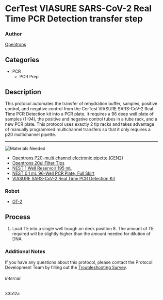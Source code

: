 # CerTest VIASURE SARS-CoV-2 Real Time PCR Detection transfer step

### Author
[Opentrons](https://opentrons.com/)



## Categories
* PCR
	* PCR Prep

## Description
This protocol automates the transfer of rehydration buffer, samples, positive control, and negative control from the CerTest VIASURE SARS-CoV-2 Real Time PCR Detection kit into a PCR plate. It requires a 96 deep well plate of samples (1-94), the positive and negative control tubes in a tube rack, and a new PCR plate. This protocol uses exactly 2 tip racks and takes advantage of manually programmed multichannel transfers so that it only requires a p20 multichannel pipette. 

---
![Materials Needed](https://s3.amazonaws.com/opentrons-protocol-library-website/custom-README-images/001-General+Headings/materials.png)

* [Opentrons P20-multi channel electronic pipette (GEN2)](https://shop.opentrons.com/collections/ot-2-robot/products/8-channel-electronic-pipette?variant=5978988707869)
* [Opentrons 20ul Filter Tips](https://shop.opentrons.com/collections/opentrons-tips/products/opentrons-20ul-filter-tips)
* [NEST 1 Well Reservoir 195 mL](http://www.cell-nest.com/page94?_l=en&product_id=102)
* [NEST 0.1 mL 96-Well PCR Plate, Full Skirt](https://shop.opentrons.com/collections/verified-labware/products/nest-0-1-ml-96-well-pcr-plate-full-skirt)
* [VIASURE SARS-CoV-2 Real Time PCR Detection Kit](https://www.certest.es/viasure/)


### Robot
* [OT-2](https://opentrons.com/ot-2)

## Process
1. Load TE into a single well trough on deck position 8. The amount of TE required will be slightly higher than the amount needed for dilution of DNA.

### Additional Notes
If you have any questions about this protocol, please contact the Protocol Development Team by filling out the [Troubleshooting Survey](https://protocol-troubleshooting.paperform.co/).

###### Internal
33b12a
